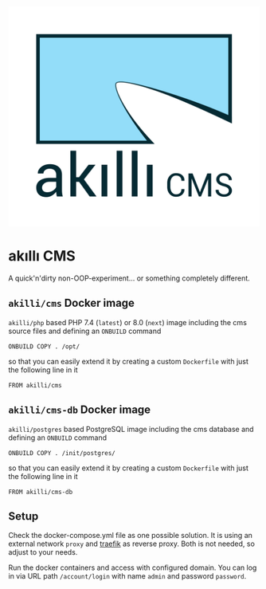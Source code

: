 ![akıllı CMS](https://raw.githubusercontent.com/akilli/cms/master/gui/cms.svg?sanitize=true)

# akıllı CMS

A quick'n'dirty non-OOP-experiment... or something completely different.

## `akilli/cms` Docker image

`akilli/php` based PHP 7.4 (`latest`) or 8.0 (`next`) image including the cms source files and defining an `ONBUILD` command

```
ONBUILD COPY . /opt/
```

so that you can easily extend it by creating a custom `Dockerfile` with just the following line in it

```
FROM akilli/cms
```

## `akilli/cms-db` Docker image

`akilli/postgres` based PostgreSQL image including the cms database and defining an `ONBUILD` command

```
ONBUILD COPY . /init/postgres/
```

so that you can easily extend it by creating a custom `Dockerfile` with just the following line in it

```
FROM akilli/cms-db
```

## Setup

Check the docker-compose.yml file as one possible solution. It is using an external network `proxy` and [traefik](https://traefik.io/) as reverse proxy. Both is not needed, so adjust to your needs.

Run the docker containers and access with configured domain. You can log in via URL path `/account/login` with name `admin` and password `password`. 
